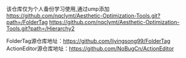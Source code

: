 该仓库仅为个人备份学习使用,通过ump添加
https://github.com/nqclymt/Aesthetic-Optimization-Tools.git?path=/FolderTag
https://github.com/nqclymt/Aesthetic-Optimization-Tools.git?path=/Hierarchy2

FolderTag源仓库地址：https://github.com/liyingsong99/FolderTag
ActionEditor源仓库地址：https://github.com/NoBugCn/ActionEditor
